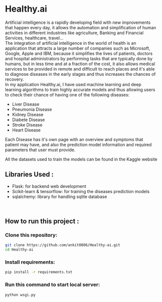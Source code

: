 # Healthy.ai


Artificial intelligence is a rapidly developing field with new improvements that happen every day, it allows the automation and simplification of human activities in different industries like agriculture, Banking and Financial Services, healthcare, travel...
<br>
The integration of artificial intelligence in the world of health is an application that attracts a large number of companies such as Microsoft, Google, Apple and IBM, because it simplifies the lives of patients, doctors and hospital administrators by performing tasks that are typically done by humans, but in less time and at a fraction of the cost, it also allows medical services to be provided in remote and difficult to reach places and it's able to diagnose diseases in the early stages and thus increases the chances of recovery. 
<br>
In my application Healthy.ai, I have used machine learning and deep learning algorithms to train highly accurate models and thus allowing users to check their chance of having one of the following diseases:
<ul>
  <li>Liver Disease</li>
  <li>Pneumonia Disease</li>
  <li>Kidney Disease</li>
  <li>Diabete Disease</li>
  <li>Stroke Disease</li>
  <li>Heart Disease</li>
</ul>


Each Disease has it's own page with an overview and symptoms that patient may have, and also the prediction model information and required parameters that user must provide.

All the datasets used to train the models can be found in the Kaggle website

<h2> Libraries Used : </h2>
<ul>
  <li>Flask: for backend web development </li>
  <li>Scikit-learn & tensorflow: for training the diseases prediction models </li>
  <li>sqlalchemy: library for handling sqlite database </li>
</ul>
<br/>
<h2> How to run this project : </h2>
<h3>Clone this repository: </h3>


```sh
git clone https://github.com/ankit0806/Healthy-ai.git
cd Healthy-ai
```


<h3>Install requirements: </h3>


```sh
pip install -r requirements.txt
```


<h3>Run this command to start local server: </h3>


```sh
python wsgi.py
```




